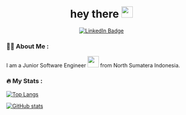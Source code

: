 <div id="header" align="center">
  <h1>
    hey there
    <img src="https://media.giphy.com/media/hvRJCLFzcasrR4ia7z/giphy.gif" width="30px"/>
  </h1>
  <div id="badges">
    <a href="https://id.linkedin.com/in/sabda-hutabarat-3a3254215">
      <img src="https://img.shields.io/badge/LinkedIn-blue?style=for-the-badge&logo=linkedin&logoColor=white" alt="LinkedIn Badge"/>
    </a>
  </div>
</div>

### :woman_technologist: About Me :
I am a Junior Software Engineer <img src="https://media.giphy.com/media/WUlplcMpOCEmTGBtBW/giphy.gif" width="30"> from North Sumatera Indonesia.

### :fire: My Stats :

[![Top Langs](https://github-readme-stats.vercel.app/api/top-langs/?username=sabdahtb&layout=compact&theme=vision-friendly-dark)](https://github.com/anuraghazra/github-readme-stats)

[![GitHub stats](https://github-readme-stats.vercel.app/api?username=sabdahtb&show_icons=true)](https://github.com/anuraghazra/github-readme-stats)

